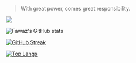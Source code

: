 > With great power, comes great responsibility.

![](https://github.com/FawazBinSaleem/FawazBinSaleem/blob/main/spiderman-home-coming-leap-d9ltaq4h8p13h7ds.gif)

![Fawaz's GitHub stats](https://github-readme-stats.vercel.app/api?username=FawazBinSaleem&show_icons=true&theme=transparent&hide_border=true&layout=default&hide_title=true)

[![GitHub Streak](https://streak-stats.demolab.com?user=FawazBinSaleem&theme=transparent&hide_border=true)](https://git.io/streak-stats)

[![Top Langs](https://github-readme-stats.vercel.app/api/top-langs/?username=FawazBinSaleem&layout=compact&theme=transparent)](https://github.com/anuraghazra/github-readme-stats)